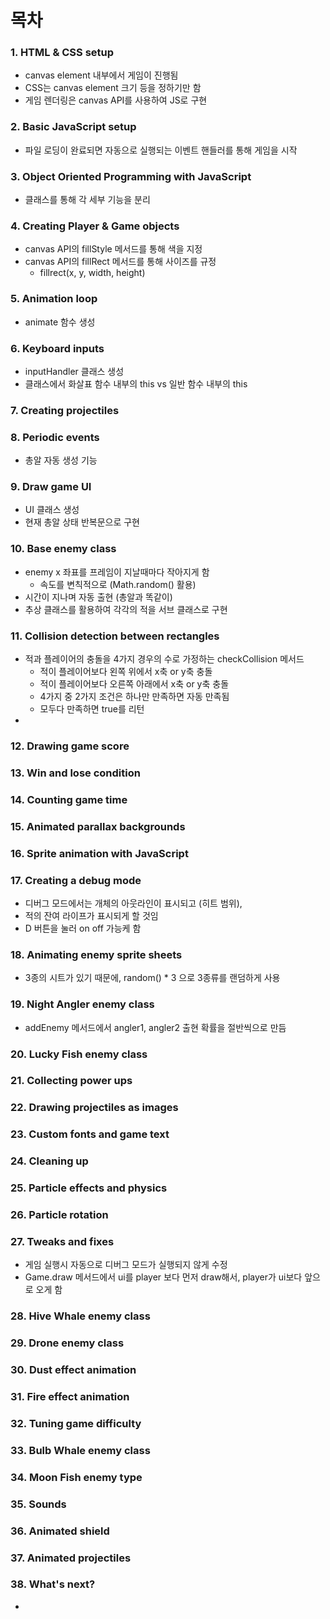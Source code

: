 # 목차
### 1. HTML & CSS setup
- canvas element 내부에서 게임이 진행됨
- CSS는 canvas element 크기 등을 정하기만 함
- 게임 렌더링은 canvas API를 사용하여 JS로 구현
### 2. Basic JavaScript setup
- 파일 로딩이 완료되면 자동으로 실행되는 이벤트 핸들러를 통해 게임을 시작
### 3. Object Oriented Programming with JavaScript
- 클래스를 통해 각 세부 기능을 분리
### 4. Creating Player & Game objects
- canvas API의 fillStyle 메서드를 통해 색을 지정
- canvas API의 fillRect 메서드를 통해 사이즈를 규정
  - fillrect(x, y, width, height)
### 5. Animation loop
- animate 함수 생성
### 6. Keyboard inputs
- inputHandler 클래스 생성
- 클래스에서 화살표 함수 내부의 this vs 일반 함수 내부의 this
### 7. Creating projectiles
### 8. Periodic events
- 총알 자동 생성 기능
### 9. Draw game UI
- UI 클래스 생성
- 현재 총알 상태 반복문으로 구현
### 10. Base enemy class
- enemy x 좌표를 프레임이 지날때마다 작아지게 함
  - 속도를 변칙적으로 (Math.random() 활용)
- 시간이 지나며 자동 출현 (총알과 똑같이)
- 추상 클래스를 활용하여 각각의 적을 서브 클래스로 구현
### 11. Collision detection between rectangles
- 적과 플레이어의 충돌을 4가지 경우의 수로 가정하는 checkCollision 메서드
  - 적이 플레이어보다 왼쪽 위에서 x축 or y축 충돌
  - 적이 플레이어보다 오른쪽 아래에서 x축 or y축 충돌
  - 4가지 중 2가지 조건은 하나만 만족하면 자동 만족됨
  - 모두다 만족하면 true를 리턴
- 
### 12. Drawing game score
### 13. Win and lose condition
### 14. Counting game time
### 15. Animated parallax backgrounds
### 16. Sprite animation with JavaScript
### 17. Creating a debug mode
- 디버그 모드에서는 개체의 아웃라인이 표시되고 (히트 범위),
- 적의 잔여 라이프가 표시되게 할 것임
- D 버튼을 눌러 on off 가능케 함
### 18. Animating enemy sprite sheets
- 3종의 시트가 있기 때문에, random() * 3 으로 3종류를 랜덤하게 사용
### 19. Night Angler enemy class
- addEnemy 메서드에서 angler1, angler2 출현 확률을 절반씩으로 만듬
### 20. Lucky Fish enemy class
### 21. Collecting power ups
### 22. Drawing projectiles as images
### 23. Custom fonts and game text
### 24. Cleaning up
### 25. Particle effects and physics
### 26. Particle rotation
### 27. Tweaks and fixes
- 게임 실행시 자동으로 디버그 모드가 실행되지 않게 수정
- Game.draw 메서드에서 ui를 player 보다 먼저 draw해서, player가 ui보다 앞으로 오게 함
### 28. Hive Whale enemy class
### 29. Drone enemy class
### 30. Dust effect animation
### 31. Fire effect animation
### 32. Tuning game difficulty
### 33. Bulb Whale enemy class
### 34. Moon Fish enemy type
### 35. Sounds
### 36. Animated shield
### 37. Animated projectiles
### 38. What's next?
- 